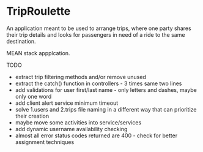 TripRoulette
=========

An application meant to be used to arrange trips, where one party shares their trip details and looks for passengers in need of a ride to the same destination.

MEAN stack appplcation.


TODO
- extract trip filtering methods and/or remove unused
- extract the catch() function in controllers - 3 times same two lines
- add validations for user first/last name - only letters and dashes, maybe only one word
- add client alert service minimum timeout
- solve 1.users and 2.trips file naming in a different way that can prioritize their creation
- maybe move some activities into service/services
- add dynamic username availability checking
- almost all error status codes returned are 400 - check for better assignment techniques
